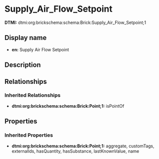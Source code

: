 # Supply_Air_Flow_Setpoint
**DTMI:** dtmi:org:brickschema:schema:Brick:Supply_Air_Flow_Setpoint;1
## Display name
- **en:** Supply Air Flow Setpoint
## Description
## Relationships
### Inherited Relationships
* **dtmi:org:brickschema:schema:Brick:Point;1:** isPointOf
## Properties
### Inherited Properties
* **dtmi:org:brickschema:schema:Brick:Point;1:** aggregate, customTags, externalIds, hasQuantity, hasSubstance, lastKnownValue, name
